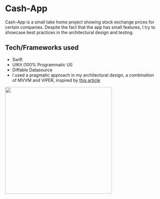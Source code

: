 # Cash-App
Cash-App is a small take home project showing stock exchange prices for certain companies. Despite the fact that the app has small features, I try to showcase best practices in the architectural design and testing.

## Tech/Frameworks used
- Swift
- UIKit (100% Programmatic UI)
- Diffable Datasource
- I used a pragmatic approach in my architectural design, a combination of MVVM and VIPER, inspired by <a href="https://omerfarukgul.medium.com/a-pragmatic-approach-to-mobile-architecture-f5e12175aacf" target="_blank">this article</a>


<img src="https://user-images.githubusercontent.com/68251921/154310684-8bd8d294-7fcb-409c-8e32-e6d4dbd7703d.png" width="350">
